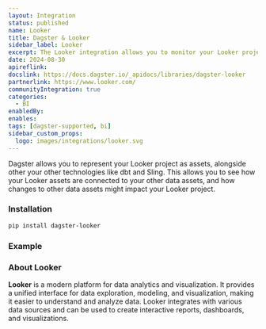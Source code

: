 ```yaml
---
layout: Integration
status: published
name: Looker
title: Dagster & Looker
sidebar_label: Looker
excerpt: The Looker integration allows you to monitor your Looker project as assets in Dagster, along with other data assets.
date: 2024-08-30
apireflink:
docslink: https://docs.dagster.io/_apidocs/libraries/dagster-looker
partnerlink: https://www.looker.com/
communityIntegration: true
categories:
  - BI
enabledBy:
enables:
tags: [dagster-supported, bi]
sidebar_custom_props: 
  logo: images/integrations/looker.svg
---
```


Dagster allows you to represent your Looker project as assets, alongside other your other technologies like dbt and Sling. This allows you to see how your Looker assets are connected to your other data assets, and how changes to other data assets might impact your Looker project.

### Installation

```bash
pip install dagster-looker
```

### Example

<CodeExample path="docs_beta_snippets/docs_beta_snippets/integrations/looker.py" language="python" />

### About Looker

**Looker** is a modern platform for data analytics and visualization. It provides a unified interface for data exploration, modeling, and visualization, making it easier to understand and analyze data. Looker integrates with various data sources and can be used to create interactive reports, dashboards, and visualizations.
